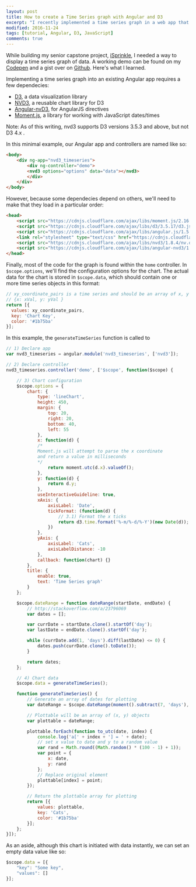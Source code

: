 ```yaml
---
layout: post
title: How to create a Time Series graph with Angular and D3
excerpt: "I recently implemented a time series graph in a web app that uses Angular on the front end and I wanted to share what I learned."
modified: 2016-11-24
tags: [tutorial, Angular, D3, JavaScript]
comments: true
---
```


While building my senior capstone project, [iSprinkle](https://github.com/cagmz/iSprinkle), I needed a way to display a time series graph of data. 
A working demo can be found on my [Codepen](https://codepen.io/cagmz/pen/qqRGoY) and a gist over on [Github](https://gist.github.com/cagmz/eca1fae44b0c4d9de522104607e4f474). Here's what I learned.

Implementing a time series graph into an existing Angular app requires a few dependecies:

* [D3](https://github.com/cagmz/iSprinkle), a data visualization library
* [NVD3](http://nvd3.org/), a reusable chart library for D3
* [Angular-nvD3](http://krispo.github.io/angular-nvd3/#/), for AngularJS directives
* [Moment.js](http://momentjs.com/), a library for working with JavaScript dates/times

Note: As of this writing, nvd3 supports D3 versions 3.5.3 and above, but not D3 4.x .

In this minimal example, our Angular app and controllers are named like so:

~~~ html
<body>
	<div ng-app="nvd3_timeseries">
		<div ng-controller="demo">
		<nvd3 options="options" data="data"></nvd3>
		</div>
	</div>
</body>
~~~

However, because some dependecies depend on others, we'll need to make that they load in a particular order:

~~~ html
<head>
    <script src="https://cdnjs.cloudflare.com/ajax/libs/moment.js/2.16.0/moment.js"></script>
    <script src="https://cdnjs.cloudflare.com/ajax/libs/d3/3.5.17/d3.js"></script>
    <script src="https://cdnjs.cloudflare.com/ajax/libs/angular.js/1.5.7/angular.js"></script>
    <link rel="stylesheet" type="text/css" href="https://cdnjs.cloudflare.com/ajax/libs/nvd3/1.8.4/nv.d3.min.css">
    <script src="https://cdnjs.cloudflare.com/ajax/libs/nvd3/1.8.4/nv.d3.js"></script>
    <script src="https://cdnjs.cloudflare.com/ajax/libs/angular-nvd3/1.0.9/angular-nvd3.min.js"></script>
</head>
~~~

Finally, most of the code for the graph is found within the `home` controller. In `$scope.options`, we'll find the configuration options for the chart. The actual data for the chart is stored in `$scope.data`, which should contain one or more time series objects in this format:

~~~ javascript
// xy_coordinate_pairs is a time series and should be an array of x, y coordinate pairs
// {x: xVal, y: yVal }
return [{
  values: xy_coordinate_pairs,
  key: 'Chart Key',
  color: '#1b75ba'
}];
~~~

In this example, the `generateTimeSeries` function is called to 

~~~ javascript
// 1) Declare app
var nvd3_timeseries = angular.module('nvd3_timeseries', ['nvd3']);

// 2) Declare controller
nvd3_timeseries.controller('demo', ['$scope', function($scope) {

    // 3) Chart configuration
    $scope.options = {
        chart: {
            type: 'lineChart',
            height: 450,
            margin: {
                top: 20,
                right: 20,
                bottom: 40,
                left: 55
            },
            x: function(d) {
            /*  
            Moment.js will attempt to parse the x coordinate 
            and return a value in milliseconds
            */
                return moment.utc(d.x).valueOf();
            },
            y: function(d) {
                return d.y;
            },
            useInteractiveGuideline: true,
            xAxis: {
                axisLabel: 'Date',
                tickFormat: (function(d) {
                    // 3.1) Format the x ticks
                    return d3.time.format('%-m/%-d/%-Y')(new Date(d));
                })
            },
            yAxis: {
                axisLabel: 'Cats',
                axisLabelDistance: -10
            },
            callback: function(chart) {}
        },
        title: {
            enable: true,
            text: 'Time Series graph'
        }
    };

    $scope.dateRange = function dateRange(startDate, endDate) {
        // http://stackoverflow.com/a/23796069
        var dates = [];

        var currDate = startDate.clone().startOf('day');
        var lastDate = endDate.clone().startOf('day');

        while (currDate.add(1, 'days').diff(lastDate) <= 0) {
            dates.push(currDate.clone().toDate());
        }

        return dates;
    };

    // 4) Chart data
    $scope.data = generateTimeSeries();

    function generateTimeSeries() {
        // Generate an array of dates for plotting
        var dateRange = $scope.dateRange(moment().subtract(7, 'days'), moment());

        // Plottable will be an array of (x, y) objects
        var plottable = dateRange;

        plottable.forEach(function to_utc(date, index) {
            console.log('a[' + index + '] = ' + date);
            // set x value to date and y to a random value
            var rand = Math.round((Math.random() * (100 - 1) + 1));
            var point = {
                x: date,
                y: rand
            };
            // Replace original element
            plottable[index] = point;
        });

        // Return the plottable array for plotting
        return [{
            values: plottable,
            key: 'Cats',
            color: '#1b75ba'
        }];
    };
}]);
~~~

As an aside, although this chart is initiated with data instantly, we can set an empty data value like so:


~~~ javascript
$scope.data = [{
    "key": "Some key",
    "values": []
}];
~~~

